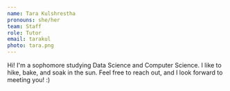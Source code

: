 ```yaml
---
name: Tara Kulshrestha
pronouns: she/her
team: Staff
role: Tutor
email: tarakul
photo: tara.png
---
```


Hi!  I'm a sophomore studying Data Science and Computer Science.  I like to hike, bake, and soak in the sun.  Feel free to reach out, and I look forward to meeting you!  :)
